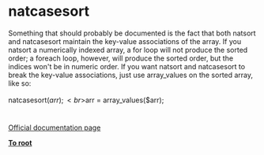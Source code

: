 # natcasesort



Something that should probably be documented is the fact that both natsort and natcasesort maintain the key-value associations of the array. If you natsort a numerically indexed array, a for loop will not produce the sorted order; a foreach loop, however, will produce the sorted order, but the indices won&apos;t be in numeric order. If you want natsort and natcasesort to break the key-value associations, just use array_values on the sorted array, like so:<br><br>natcasesort($arr);<br>$arr = array_values($arr);  

#

[Official documentation page](https://www.php.net/manual/en/function.natcasesort.php)

**[To root](/README.md)**